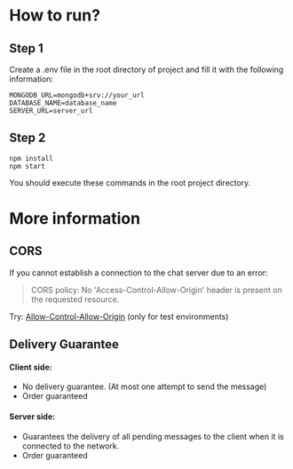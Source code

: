 # How to run?

## Step 1

Create a .env file in the root directory of project and fill it with the following information:

```
MONGODB_URL=mongodb+srv://your_url
DATABASE_NAME=database_name
SERVER_URL=server_url
```

## Step 2

```
npm install
npm start
```

You should execute these commands in the root project directory.

# More information

## CORS

If you cannot establish a connection to the chat server due to an error:

> CORS policy: No 'Access-Control-Allow-Origin' header is present on the requested resource.

Try: [Allow-Control-Allow-Origin](https://chromewebstore.google.com/detail/allow-cors-access-control/lhobafahddgcelffkeicbaginigeejlf?hl=en&fbclid=IwZXh0bgNhZW0CMTAAAR0dHWnBaQuzyMOTM469v7nUEcAZOHRhZuLb9y677QQLr7udO46IPWeAI4c_aem_LGhe5_nOVvZy6WjVm3zYNQ&pli=1) (only for test environments)

## Delivery Guarantee

#### Client side:

- No delivery guarantee. (At most one attempt to send the message)
- Order guaranteed

#### Server side:

- Guarantees the delivery of all pending messages to the client when it is connected to the network.
- Order guaranteed

